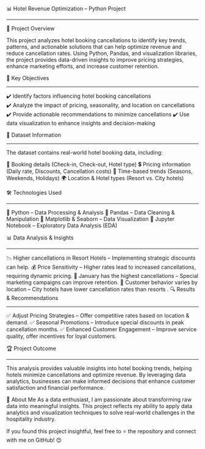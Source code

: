 📊 Hotel Revenue Optimization – Python Project
______________________________________________________________________________________________________________________________________________________________________________________________________________________________________________
📌 Project Overview

This project analyzes hotel booking cancellations to identify key trends, patterns, and actionable solutions that can help optimize revenue and reduce cancellation rates. Using Python, Pandas, and visualization libraries, the project provides data-driven insights to improve pricing strategies, enhance marketing efforts, and increase customer retention.

🚀 Key Objectives
___________________________________________________________________________________________________________________________________________________________________________________________________________________________________________
✔️ Identify factors influencing hotel booking cancellations			
✔️ Analyze the impact of pricing, seasonality, and location on cancellations																
✔️ Provide actionable recommendations to minimize cancellations
✔️ Use data visualization to enhance insights and decision-making

📂 Dataset Information
___________________________________________________________________________________________________________________________________________________________________________________________________________________________________________
The dataset contains real-world hotel booking data, including:

📌 Booking details (Check-in, Check-out, Hotel type)
💲 Pricing information (Daily rate, Discounts, Cancellation costs)
📅 Time-based trends (Seasons, Weekends, Holidays)
🌍 Location & Hotel types (Resort vs. City hotels)


🛠️ Technologies Used
______________________________________________________________________________________________________________________________________________________________________________________________________________________________________________
🔹 Python – Data Processing & Analysis
🔹 Pandas – Data Cleaning & Manipulation
🔹 Matplotlib & Seaborn – Data Visualization
🔹 Jupyter Notebook – Exploratory Data Analysis (EDA)

📊 Data Analysis & Insights
______________________________________________________________________________________________________________________________________________________________________________________________________________________________________________
📉 Higher cancellations in Resort Hotels – Implementing strategic discounts can help.
💰 Price Sensitivity – Higher rates lead to increased cancellations, requiring dynamic pricing.
📆 January has the highest cancellations – Special marketing campaigns can improve retention.
🏨 Customer behavior varies by location – City hotels have lower cancellation rates than resorts
.
🔍 Results & Recommendations
______________________________________________________________________________________________________________________________________________________________________________________________________________________________________________
✅ Adjust Pricing Strategies – Offer competitive rates based on location & demand.
✅ Seasonal Promotions – Introduce special discounts in peak cancellation months.
✅ Enhanced Customer Engagement – Improve service quality, offer incentives for loyal customers.

🏆 Project Outcome
______________________________________________________________________________________________________________________________________________________________________________________________________________________________________________
This analysis provides valuable insights into hotel booking trends, helping hotels minimize cancellations and optimize revenue. By leveraging data analytics, businesses can make informed decisions that enhance customer satisfaction and financial performance.

🤝 About Me
As a data enthusiast, I am passionate about transforming raw data into meaningful insights. This project reflects my ability to apply data analytics and visualization techniques to solve real-world challenges in the hospitality industry.

If you found this project insightful, feel free to ⭐ the repository and connect with me on GitHub! 😊

